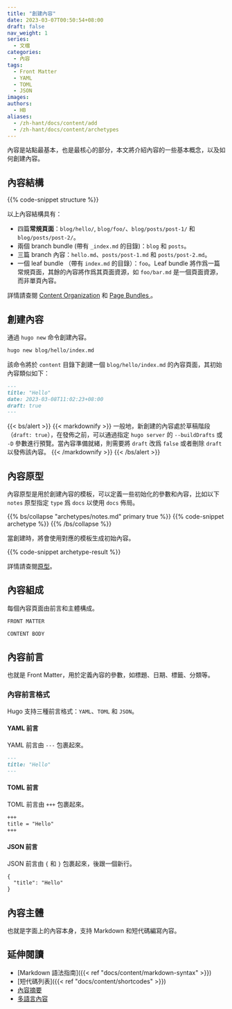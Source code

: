 ```yaml
---
title: "創建內容"
date: 2023-03-07T00:50:54+08:00
draft: false
nav_weight: 1
series:
  - 文檔
categories:
  - 內容
tags:
  - Front Matter
  - YAML
  - TOML
  - JSON
images:
authors:
  - HB
aliases:
  - /zh-hant/docs/content/add
  - /zh-hant/docs/content/archetypes
---
```


內容是站點最基本，也是最核心的部分，本文將介紹內容的一些基本概念，以及如何創建內容。

<!--more-->

## 內容結構

{{% code-snippet structure %}}

以上內容結構具有：

- 四篇**常規頁面**：`blog/hello/`, `blog/foo/`、`blog/posts/post-1/` 和 `blog/posts/post-2/`。
- 兩個 branch bundle (帶有 `_index.md` 的目錄)：`blog` 和 `posts`。
- 三篇 branch 內容：`hello.md`、`posts/post-1.md` 和 `posts/post-2.md`。
- 一個 leaf bundle （帶有 `index.md` 的目錄）：`foo`。Leaf bundle 將作爲一篇常規頁面，其餘的內容將作爲其頁面資源，如 `foo/bar.md` 是一個頁面資源，而非單頁內容。

詳情請查閱 [Content Organization](https://gohugo.io/content-management/organization/) 和 [Page Bundles
](https://gohugo.io/content-management/page-bundles/)。

## 創建內容

通過 `hugo new` 命令創建內容。

```sh
hugo new blog/hello/index.md
```

該命令將於 `content` 目錄下創建一個 `blog/hello/index.md` 的內容頁面，其初始內容類似如下：

```markdown
---
title: "Hello"
date: 2023-03-08T11:02:23+08:00
draft: true
---
```

{{< bs/alert >}}
{{< markdownify >}}
一般地，新創建的內容處於草稿階段（`draft: true`），在發佈之前，可以通過指定 `hugo server` 的 `--buildDrafts` 或 `-D` 參數進行預覽。當內容準備就緒，則需要將 `draft` 改爲 `false` 或者刪除 `draft` 以發佈該內容。
{{< /markdownify >}}
{{< /bs/alert >}}

## 內容原型

內容原型是用於創建內容的模板，可以定義一些初始化的參數和內容，比如以下 `notes` 原型指定 `type` 爲 `docs` 以使用 `docs` 佈局。

{{% bs/collapse "archetypes/notes.md" primary true %}}
{{% code-snippet archetype %}}
{{% /bs/collapse %}}

當創建時，將會使用對應的模板生成初始內容。

{{% code-snippet archetype-result %}}

詳情請查閱[原型](https://gohugo.io/content-management/archetypes/)。

## 內容組成

每個內容頁面由前言和主體構成。

```markdown
FRONT MATTER

CONTENT BODY
```

## 內容前言

也就是 Front Matter，用於定義內容的參數，如標題、日期、標籤、分類等。

### 內容前言格式

Hugo 支持三種前言格式：`YAML`、`TOML` 和 `JSON`。

#### YAML 前言

YAML 前言由 `---` 包裹起來。

```markdown
---
title: "Hello"
---
```

#### TOML 前言

TOML 前言由 `+++` 包裹起來。

```markdown
+++
title = "Hello"
+++
```

#### JSON 前言

JSON 前言由 `{` 和 `}` 包裹起來，後跟一個新行。

```markdown
{
  "title": "Hello"
}
```

## 內容主體

也就是字面上的內容本身，支持 Markdown 和短代碼編寫內容。

## 延伸閱讀

- [Markdown 語法指南]({{< ref "docs/content/markdown-syntax" >}})
- [短代碼列表]({{< ref "docs/content/shortcodes" >}})
- [內容摘要](https://gohugo.io/content-management/summaries/)
- [多語言內容](https://gohugo.io/content-management/multilingual/#translate-your-content)
